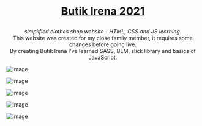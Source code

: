 # <p align="center"><ins>Butik Irena 2021</ins></p1>

<p align="center"><em>simplified clothes shop website - HTML, CSS and JS learning.</em><br>
This website was created for my close family member, it requires some changes before going live.<br>
By creating Butik Irena I've learned SASS, BEM, slick library and basics of JavaScript.</p>

![image](https://github.com/user-attachments/assets/a1f77c39-536b-4d70-b9b7-5b2195acb504)

![image](https://github.com/user-attachments/assets/99e105ab-1487-4292-9a16-776853916dde)

![image](https://github.com/user-attachments/assets/131ffc85-ff81-459b-805f-d38bbac22ea1)

![image](https://github.com/user-attachments/assets/de832818-4c00-4b67-8e54-6690b2e0b1a0)

![image](https://github.com/user-attachments/assets/5012344c-8703-494c-a55d-20954e65567d)




